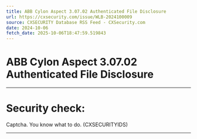 ```yaml
---
title: ABB Cylon Aspect 3.07.02 Authenticated File Disclosure
url: https://cxsecurity.com/issue/WLB-2024100009
source: CXSECURITY Database RSS Feed - CXSecurity.com
date: 2024-10-06
fetch_date: 2025-10-06T18:47:59.519843
---
```


# ABB Cylon Aspect 3.07.02 Authenticated File Disclosure

---

# Security check:

Captcha. You know what to do. (CXSECURITYIDS)

---